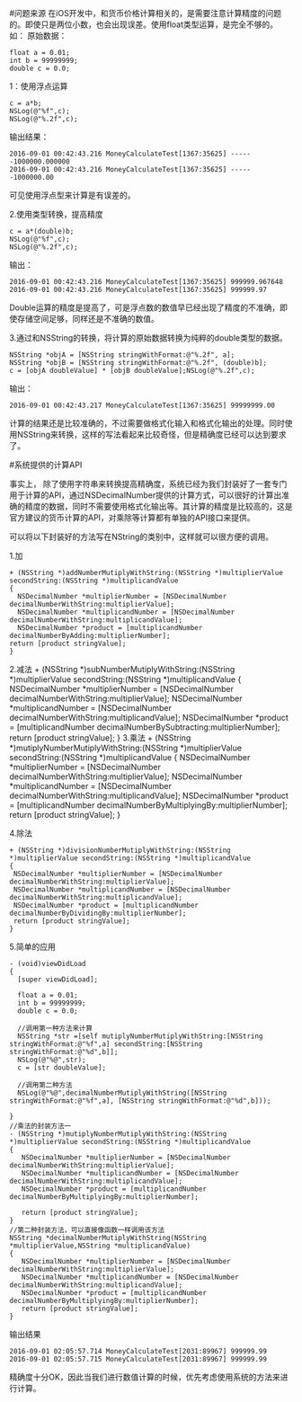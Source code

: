 #问题来源
在iOS开发中，和货币价格计算相关的，是需要注意计算精度的问题的。即使只是两位小数，也会出现误差。使用float类型运算，是完全不够的。 如： 原始数据： 

    float a = 0.01;
    int b = 99999999;
    double c = 0.0;

1：使用浮点运算

    c = a*b;
    NSLog(@"%f",c);
    NSLog(@"%.2f",c);
输出结果：
            
    2016-09-01 00:42:43.216 MoneyCalculateTest[1367:35625] ------1000000.000000
    2016-09-01 00:42:43.216 MoneyCalculateTest[1367:35625] ------1000000.00

可见使用浮点型来计算是有误差的。 

2.使用类型转换，提高精度

    c = a*(double)b;
    NSLog(@"%f",c);
    NSLog(@"%.2f",c);

输出：

    2016-09-01 00:42:43.216 MoneyCalculateTest[1367:35625] 999999.967648
    2016-09-01 00:42:43.216 MoneyCalculateTest[1367:35625] 999999.97

Double运算的精度是提高了，可是浮点数的数值早已经出现了精度的不准确，即使存储空间足够，同样还是不准确的数值。 

3.通过和NSString的转换，将计算的原始数据转换为纯粹的double类型的数据。

    NSString *objA = [NSString stringWithFormat:@"%.2f", a];
    NSString *objB = [NSString stringWithFormat:@"%.2f", (double)b];
    c = [objA doubleValue] * [objB doubleValue];NSLog(@"%.2f",c);

输出：

    2016-09-01 00:42:43.217 MoneyCalculateTest[1367:35625] 99999999.00

计算的结果还是比较准确的，不过需要做格式化输入和格式化输出的处理。同时使用NSString来转换，这样的写法看起来比较奇怪，但是精确度已经可以达到要求了。 

#系统提供的计算API

事实上， 除了使用字符串来转换提高精确度，系统已经为我们封装好了一套专门用于计算的API，通过NSDecimalNumber提供的计算方式，可以很好的计算出准确的精度的数据，同时不需要使用格式化输出等。其计算的精度是比较高的，这是官方建议的货币计算的API，对乘除等计算都有单独的API接口来提供。
 
   可以将以下封装好的方法写在NString的类别中，这样就可以很方便的调用。 

1.加

    + (NSString *)addNumberMutiplyWithString:(NSString *)multiplierValue secondString:(NSString *)multiplicandValue
    { 
      NSDecimalNumber *multiplierNumber = [NSDecimalNumber decimalNumberWithString:multiplierValue]; 
      NSDecimalNumber *multiplicandNumber = [NSDecimalNumber decimalNumberWithString:multiplicandValue]; 
      NSDecimalNumber *product = [multiplicandNumber decimalNumberByAdding:multiplierNumber];  
    return [product stringValue];
    }

2.减法
    + (NSString *)subNumberMutiplyWithString:(NSString *)multiplierValue secondString:(NSString *)multiplicandValue
    { 
     NSDecimalNumber *multiplierNumber = [NSDecimalNumber decimalNumberWithString:multiplierValue];
     NSDecimalNumber *multiplicandNumber = [NSDecimalNumber decimalNumberWithString:multiplicandValue];
     NSDecimalNumber *product = [multiplicandNumber decimalNumberBySubtracting:multiplierNumber]; 
     return [product stringValue];
    }
3.乘法
    + (NSString *)mutiplyNumberMutiplyWithString:(NSString *)multiplierValue secondString:(NSString *)multiplicandValue
    {
     NSDecimalNumber *multiplierNumber = [NSDecimalNumber decimalNumberWithString:multiplierValue]; 
     NSDecimalNumber *multiplicandNumber = [NSDecimalNumber decimalNumberWithString:multiplicandValue]; 
     NSDecimalNumber *product = [multiplicandNumber decimalNumberByMultiplyingBy:multiplierNumber]; 
     return [product stringValue];
    }

4.除法

    + (NSString *)divisionNumberMutiplyWithString:(NSString *)multiplierValue secondString:(NSString *)multiplicandValue
    { 
     NSDecimalNumber *multiplierNumber = [NSDecimalNumber decimalNumberWithString:multiplierValue];
     NSDecimalNumber *multiplicandNumber = [NSDecimalNumber decimalNumberWithString:multiplicandValue];
     NSDecimalNumber *product = [multiplicandNumber decimalNumberByDividingBy:multiplierNumber];  
     return [product stringValue];
    }
5.简单的应用

    - (void)viewDidLoad
    {
      [super viewDidLoad];
            
      float a = 0.01;
      int b = 99999999;
      double c = 0.0;

      //调用第一种方法来计算
      NSString *str =[self mutiplyNumberMutiplyWithString:[NSString stringWithFormat:@"%f",a] secondString:[NSString stringWithFormat:@"%d",b]];
      NSLog(@"%@",str);
      c = [str doubleValue];

      //调用第二种方法
      NSLog(@"%@",decimalNumberMutiplyWithString([NSString stringWithFormat:@"%f",a], [NSString stringWithFormat:@"%d",b]));
            
    }
    //乘法的封装方法一
    - (NSString *)mutiplyNumberMutiplyWithString:(NSString *)multiplierValue secondString:(NSString *)multiplicandValue
    {
       NSDecimalNumber *multiplierNumber = [NSDecimalNumber decimalNumberWithString:multiplierValue];
       NSDecimalNumber *multiplicandNumber = [NSDecimalNumber decimalNumberWithString:multiplicandValue];
       NSDecimalNumber *product = [multiplicandNumber decimalNumberByMultiplyingBy:multiplierNumber];
            
       return [product stringValue];
    }
    //第二种封装方法，可以直接像函数一样调用该方法
    NSString *decimalNumberMutiplyWithString(NSString *multiplierValue,NSString *multiplicandValue)
    {       
       NSDecimalNumber *multiplierNumber = [NSDecimalNumber decimalNumberWithString:multiplierValue];
       NSDecimalNumber *multiplicandNumber = [NSDecimalNumber decimalNumberWithString:multiplicandValue];
       NSDecimalNumber *product = [multiplicandNumber decimalNumberByMultiplyingBy:multiplierNumber];
       return [product stringValue];          
    }
输出结果

    2016-09-01 02:05:57.714 MoneyCalculateTest[2031:89967] 999999.99
    2016-09-01 02:05:57.715 MoneyCalculateTest[2031:89967] 999999.99



精确度十分OK，因此当我们进行数值计算的时候，优先考虑使用系统的方法来进行计算。 

















